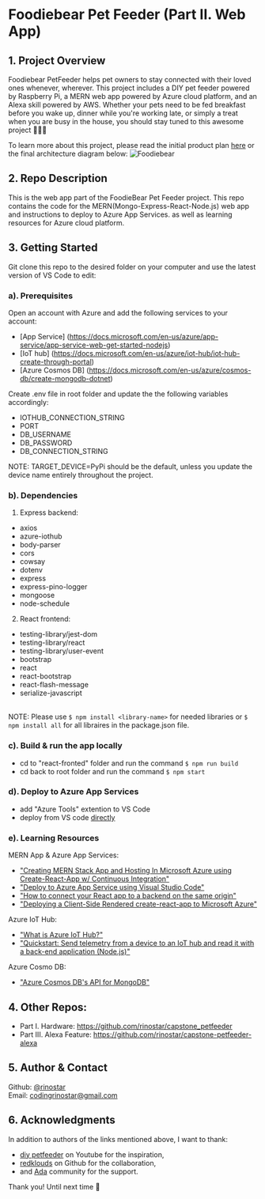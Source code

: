 # Foodiebear Pet Feeder (Part II. Web App)

## 1. Project Overview
Foodiebear PetFeeder helps pet owners to stay connected with their loved ones whenever, wherever. This project includes a DIY pet feeder powered by Raspberry Pi, a MERN web app powered by Azure cloud platform, and an Alexa skill powered by AWS. Whether your pets need to be fed breakfast before you wake up, dinner while you're working late, or simply a treat when you are busy in the house, you should stay tuned to this awesome project :dog::cat::panda_face:

To learn more about this project, please read the initial product plan [here](https://gist.github.com/rinostar/a79a67ce073be1d7e5be2e4a55bb714e) or the final architecture diagram below:
![Foodiebear](https://user-images.githubusercontent.com/52188117/72955297-63148f00-3d93-11ea-8377-74b722fa7012.png)

## 2. Repo Description
This is the web app part of the FoodieBear Pet Feeder project. This repo contains the code for the MERN(Mongo-Express-React-Node.js) web app and instructions to deploy to Azure App Services. as well as learning resources for Azure cloud platform.

## 3. Getting Started

Git clone this repo to the desired folder on your computer and use the latest version of VS Code to edit:

### a). Prerequisites
Open an account with Azure and add the following services to your account:
* [App Service] (https://docs.microsoft.com/en-us/azure/app-service/app-service-web-get-started-nodejs)
* [IoT hub] (https://docs.microsoft.com/en-us/azure/iot-hub/iot-hub-create-through-portal)
* [Azure Cosmos DB] (https://docs.microsoft.com/en-us/azure/cosmos-db/create-mongodb-dotnet)

Create .env file in root folder and update the the following variables accordingly:
* IOTHUB_CONNECTION_STRING
* PORT
* DB_USERNAME
* DB_PASSWORD
* DB_CONNECTION_STRING

NOTE: TARGET_DEVICE=PyPi should be the default, unless you update the device name entirely throughout the project. 

### b). Dependencies
1. Express backend:
* axios
* azure-iothub
* body-parser
* cors
* cowsay
* dotenv
* express
* express-pino-logger
* mongoose
* node-schedule

2. React frontend:
* testing-library/jest-dom
* testing-library/react
* testing-library/user-event
* bootstrap
* react
* react-bootstrap
* react-flash-message
* serialize-javascript

<br />NOTE: Please use `$ npm install <library-name>` for needed libraries or `$ npm install all` for all libraires in the package.json file.

### c). Build & run the app locally
* cd to "react-fronted" folder and run the command `$ npm run build`
* cd back to root folder and run the command `$ npm start`

### d). Deploy to Azure App Services
* add "Azure Tools" extention to VS Code
* deploy from VS code [directly](https://docs.microsoft.com/en-us/azure/javascript/tutorial-vscode-azure-app-service-node-01)

### e). Learning Resources
MERN App & Azure App Services:
* ["Creating MERN Stack App and Hosting In Microsoft Azure using Create-React-App w/ Continuous Integration"](https://medium.com/@chrisjr06/creating-mern-stack-app-and-hosting-in-microsoft-azure-using-create-react-app-w-continuous-4acef0c87e71)
* ["Deploy to Azure App Service using Visual Studio Code"](https://docs.microsoft.com/en-us/azure/javascript/tutorial-vscode-azure-app-service-node-01)
* ["How to connect your React app to a backend on the same origin"](https://flaviocopes.com/how-to-serve-react-from-same-origin/)
* ["Deploying a Client-Side Rendered create-react-app to Microsoft Azure"](https://css-tricks.com/deploying-a-client-side-rendered-create-react-app-to-microsoft-azure/)

Azure IoT Hub:
* ["What is Azure IoT Hub?"](https://docs.microsoft.com/en-us/azure/iot-hub/about-iot-hub)
* ["Quickstart: Send telemetry from a device to an IoT hub and read it with a back-end application (Node.js)"](https://docs.microsoft.com/en-us/azure/iot-hub/quickstart-send-telemetry-node)

Azure Cosmo DB:
* ["Azure Cosmos DB's API for MongoDB"](https://docs.microsoft.com/en-us/azure/cosmos-db/mongodb-introduction)

## 4. Other Repos:
* Part I. Hardware: https://github.com/rinostar/capstone_petfeeder
* Part III. Alexa Feature: https://github.com/rinostar/capstone-petfeeder-alexa

## 5. Author & Contact
Github: [@rinostar](https://github.com/rinostar)
<br />Email: codingrinostar@gmail.com

## 6. Acknowledgments
In addition to authors of the links mentioned above, I want to thank: 
* [diy petfeeder](https://www.youtube.com/channel/UCnDOhfA1Y8OODhTrmgLJAcg) on Youtube for the inspiration,
* [redklouds](https://github.com/redklouds) on Github for the collaboration, 
* and [Ada](https://adadevelopersacademy.org/) community for the support.

Thank you! Until next time 🌟

